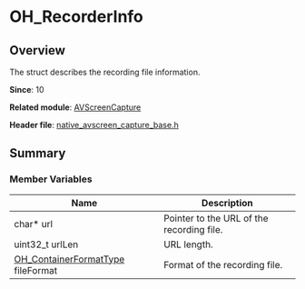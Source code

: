 # OH_RecorderInfo

## Overview

The struct describes the recording file information.

**Since**: 10

**Related module**: [AVScreenCapture](capi-avscreencapture.md)

**Header file**: [native_avscreen_capture_base.h](capi-native-avscreen-capture-base-h.md)

## Summary

### Member Variables

| Name| Description|
| -- | -- |
| char* url | Pointer to the URL of the recording file.|
| uint32_t urlLen | URL length.|
| [OH_ContainerFormatType](capi-native-avscreen-capture-base-h.md#oh_containerformattype) fileFormat | Format of the recording file.|
